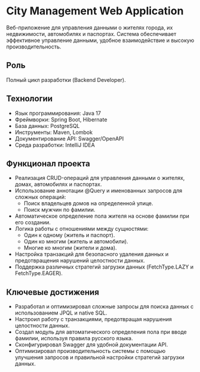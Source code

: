 # City Management Web Application

Веб-приложение для управления данными о жителях города, их недвижимости, автомобилях и паспортах. Система обеспечивает эффективное управление данными, удобное взаимодействие и высокую производительность.

## Роль
Полный цикл разработки (Backend Developer).

## Технологии

- Язык программирования: Java 17
- Фреймворки: Spring Boot, Hibernate
- База данных: PostgreSQL
- Инструменты: Maven, Lombok
- Документирование API: Swagger/OpenAPI
- Среда разработки: IntelliJ IDEA

## Функционал проекта

- Реализация CRUD-операций для управления данными о жителях, домах, автомобилях и паспортах.
- Использование аннотации @Query и именованных запросов для сложных операций:
  - Поиск владельцев домов на определенной улице.
  - Поиск мужчин по фамилии.
- Автоматическое определение пола жителя на основе фамилии при его создании.
- Логика работы с отношениями между сущностями:
  - Один к одному (житель и паспорт).
  - Один ко многим (житель и автомобили).
  - Многие ко многим (жители и дома).
- Настройка транзакций для безопасного удаления данных и предотвращения нарушений целостности данных.
- Поддержка различных стратегий загрузки данных (FetchType.LAZY и FetchType.EAGER).

## Ключевые достижения

- Разработал и оптимизировал сложные запросы для поиска данных с использованием JPQL и native SQL.
- Настроил работу с транзакциями, предотвращая нарушения целостности данных.
- Создал модуль для автоматического определения пола при вводе фамилии, используя правила русского языка.
- Сконфигурировал Swagger для удобной документации API.
- Оптимизировал производительность системы с помощью улучшения запросов и правильной настройки стратегий загрузки данных.

